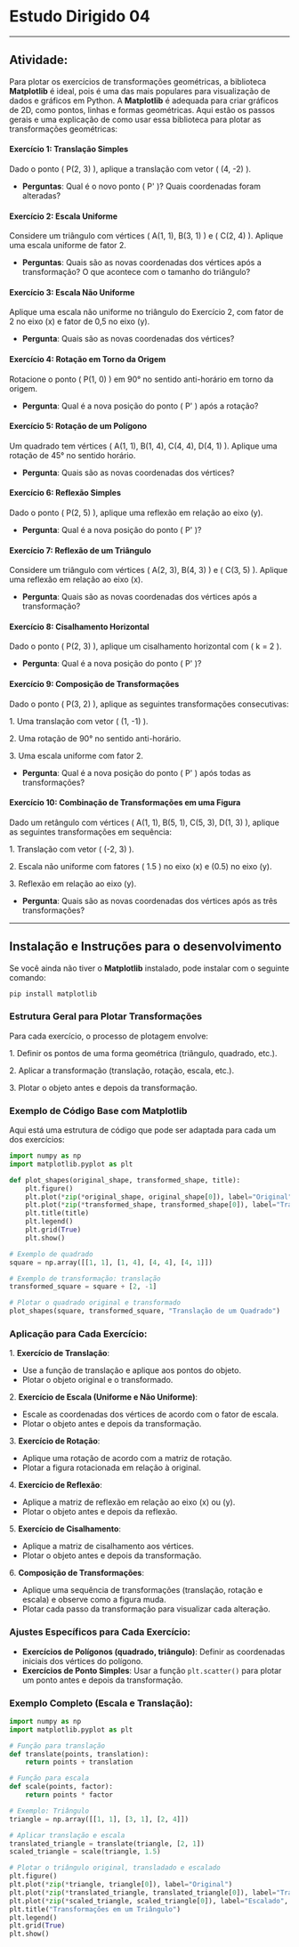 # **Estudo Dirigido 04**

---
## **Atividade:** 

Para plotar os exercícios de transformações geométricas, a biblioteca **Matplotlib** é ideal, pois é uma das mais populares para visualização de dados e gráficos em Python. A **Matplotlib** é adequada para criar gráficos de 2D, como pontos, linhas e formas geométricas. Aqui estão os passos gerais e uma explicação de como usar essa biblioteca para plotar as transformações geométricas:

#### **Exercício 1: Translação Simples**
Dado o ponto \( P(2, 3) \), aplique a translação com vetor \( (4, -2) \).

- **Perguntas**: Qual é o novo ponto \( P' \)? Quais coordenadas foram alteradas?

#### **Exercício 2: Escala Uniforme**
Considere um triângulo com vértices \( A(1, 1), B(3, 1) \) e \( C(2, 4) \). Aplique uma escala uniforme de fator 2.

- **Perguntas**: Quais são as novas coordenadas dos vértices após a transformação? O que acontece com o tamanho do triângulo?

#### **Exercício 3: Escala Não Uniforme**
Aplique uma escala não uniforme no triângulo do Exercício 2, com fator de 2 no eixo \(x\) e fator de 0,5 no eixo \(y\).

- **Pergunta**: Quais são as novas coordenadas dos vértices?

#### **Exercício 4: Rotação em Torno da Origem**
Rotacione o ponto \( P(1, 0) \) em 90° no sentido anti-horário em torno da origem.

- **Pergunta**: Qual é a nova posição do ponto \( P' \) após a rotação?

#### **Exercício 5: Rotação de um Polígono**
Um quadrado tem vértices \( A(1, 1), B(1, 4), C(4, 4), D(4, 1) \). Aplique uma rotação de 45° no sentido horário.

- **Pergunta**: Quais são as novas coordenadas dos vértices?

#### **Exercício 6: Reflexão Simples**
Dado o ponto \( P(2, 5) \), aplique uma reflexão em relação ao eixo \(y\).

- **Pergunta**: Qual é a nova posição do ponto \( P' \)?

#### **Exercício 7: Reflexão de um Triângulo**
Considere um triângulo com vértices \( A(2, 3), B(4, 3) \) e \( C(3, 5) \). Aplique uma reflexão em relação ao eixo \(x\).

- **Pergunta**: Quais são as novas coordenadas dos vértices após a transformação?

#### **Exercício 8: Cisalhamento Horizontal**
Dado o ponto \( P(2, 3) \), aplique um cisalhamento horizontal com \( k = 2 \).

- **Pergunta**: Qual é a nova posição do ponto \( P' \)?

#### **Exercício 9: Composição de Transformações**
Dado o ponto \( P(3, 2) \), aplique as seguintes transformações consecutivas:

1\. Uma translação com vetor \( (1, -1) \).

2\. Uma rotação de 90° no sentido anti-horário.

3\. Uma escala uniforme com fator 2.

- **Pergunta**: Qual é a nova posição do ponto \( P' \) após todas as transformações?

#### **Exercício 10: Combinação de Transformações em uma Figura**
Dado um retângulo com vértices \( A(1, 1), B(5, 1), C(5, 3), D(1, 3) \), aplique as seguintes transformações em sequência:

1\. Translação com vetor \( (-2, 3) \).

2\. Escala não uniforme com fatores \( 1.5 \) no eixo \(x\) e \(0.5\) no eixo \(y\).

3\. Reflexão em relação ao eixo \(y\).

- **Pergunta**: Quais são as novas coordenadas dos vértices após as três transformações?

---

## **Instalação e Instruções para o desenvolvimento**

Se você ainda não tiver o **Matplotlib** instalado, pode instalar com o seguinte comando:
```bash
pip install matplotlib
```

### Estrutura Geral para Plotar Transformações

Para cada exercício, o processo de plotagem envolve:

1\. Definir os pontos de uma forma geométrica (triângulo, quadrado, etc.).

2\. Aplicar a transformação (translação, rotação, escala, etc.).

3\. Plotar o objeto antes e depois da transformação.

### Exemplo de Código Base com Matplotlib

Aqui está uma estrutura de código que pode ser adaptada para cada um dos exercícios:

```python
import numpy as np
import matplotlib.pyplot as plt

def plot_shapes(original_shape, transformed_shape, title):
    plt.figure()
    plt.plot(*zip(*original_shape, original_shape[0]), label="Original")
    plt.plot(*zip(*transformed_shape, transformed_shape[0]), label="Transformado", linestyle="--")
    plt.title(title)
    plt.legend()
    plt.grid(True)
    plt.show()

# Exemplo de quadrado
square = np.array([[1, 1], [1, 4], [4, 4], [4, 1]])

# Exemplo de transformação: translação
transformed_square = square + [2, -1]

# Plotar o quadrado original e transformado
plot_shapes(square, transformed_square, "Translação de um Quadrado")
```

### Aplicação para Cada Exercício:

1\. **Exercício de Translação**:
   - Use a função de translação e aplique aos pontos do objeto.
   - Plotar o objeto original e o transformado.

2\. **Exercício de Escala (Uniforme e Não Uniforme)**:
   - Escale as coordenadas dos vértices de acordo com o fator de escala.
   - Plotar o objeto antes e depois da transformação.

3\. **Exercício de Rotação**:
   - Aplique uma rotação de acordo com a matriz de rotação.
   - Plotar a figura rotacionada em relação à original.

4\. **Exercício de Reflexão**:
   - Aplique a matriz de reflexão em relação ao eixo \(x\) ou \(y\).
   - Plotar o objeto antes e depois da reflexão.

5\. **Exercício de Cisalhamento**:
   - Aplique a matriz de cisalhamento aos vértices.
   - Plotar o objeto antes e depois da transformação.

6\. **Composição de Transformações**:
   - Aplique uma sequência de transformações (translação, rotação e escala) e observe como a figura muda.
   - Plotar cada passo da transformação para visualizar cada alteração.

### Ajustes Específicos para Cada Exercício:

- **Exercícios de Polígonos (quadrado, triângulo)**: Definir as coordenadas iniciais dos vértices do polígono.
- **Exercícios de Ponto Simples**: Usar a função `plt.scatter()` para plotar um ponto antes e depois da transformação.

### Exemplo Completo (Escala e Translação):

```python
import numpy as np
import matplotlib.pyplot as plt

# Função para translação
def translate(points, translation):
    return points + translation

# Função para escala
def scale(points, factor):
    return points * factor

# Exemplo: Triângulo
triangle = np.array([[1, 1], [3, 1], [2, 4]])

# Aplicar translação e escala
translated_triangle = translate(triangle, [2, 1])
scaled_triangle = scale(triangle, 1.5)

# Plotar o triângulo original, transladado e escalado
plt.figure()
plt.plot(*zip(*triangle, triangle[0]), label="Original")
plt.plot(*zip(*translated_triangle, translated_triangle[0]), label="Transladado", linestyle="--")
plt.plot(*zip(*scaled_triangle, scaled_triangle[0]), label="Escalado", linestyle="-.")
plt.title("Transformações em um Triângulo")
plt.legend()
plt.grid(True)
plt.show()
```

